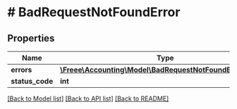 # # BadRequestNotFoundError

## Properties

Name | Type | Description | Notes
------------ | ------------- | ------------- | -------------
**errors** | [**\Freee\Accounting\Model\BadRequestNotFoundErrorErrors[]**](BadRequestNotFoundErrorErrors.md) |  | [optional]
**status_code** | **int** |  | [optional]

[[Back to Model list]](../../README.md#models) [[Back to API list]](../../README.md#endpoints) [[Back to README]](../../README.md)
